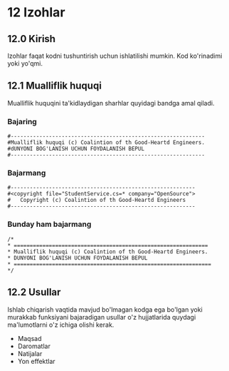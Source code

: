 # 12 Izohlar
## 12.0 Kirish
Izohlar faqat kodni tushuntirish uchun ishlatilishi mumkin. Kod ko'rinadimi yoki yo'qmi.
## 12.1 Mualliflik huquqi
Mualliflik huquqini ta'kidlaydigan sharhlar quyidagi bandga amal qiladi.
### Bajaring
```
#-------------------------------------------------------------
#Mualliflik huquqi (c) Coalintion of th Good-Heartd Engineers.
#dUNYONI BOG'LANISH UCHUN FOYDALANISH BEPUL
#-------------------------------------------------------------
```
### Bajarmang
```
#----------------------------------------------------------
#<copyright file="StudentService.cs=* company="OpenSource">
#	Copyright (c) Coalintion of th Good-Heartd Engineers
#----------------------------------------------------------
```


### Bunday ham bajarmang
```
/* 
* =============================================================
* Mualliflik huquqi (c) Coalintion of th Good-Heartd Engineers.
* DUNYONI BOG'LANISH UCHUN FOYDALANISH BEPUL
* ==============================================================
*/
```
## 12.2 Usullar
Ishlab chiqarish vaqtida mavjud bo'lmagan kodga ega bo'lgan yoki murakkab funksiyani bajaradigan usullar o'z hujjatlarida quydagi ma'lumotlarni o'z ichiga olishi kerak.
- Maqsad 
- Daromatlar 
- Natijalar 
- Yon effektlar